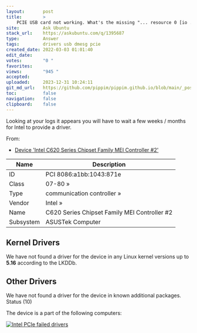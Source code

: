 ```yaml
---
layout:       post
title:        >
    PCIE USB card not working. What's the missing "... resource 0 [io ...]" line in dmesg meaning?
site:         Ask Ubuntu
stack_url:    https://askubuntu.com/q/1395687
type:         Answer
tags:         drivers usb dmesg pcie
created_date: 2022-03-03 01:01:40
edit_date:    
votes:        "0 "
favorites:    
views:        "945 "
accepted:     
uploaded:     2023-12-31 10:24:11
git_md_url:   https://github.com/pippim/pippim.github.io/blob/main/_posts/2022/2022-03-03-PCIE-USB-card-not-working.-What_s-the-missing-_...-resource-0-_io-...__-line-in-dmesg-meaning_.md
toc:          false
navigation:   false
clipboard:    false
---
```


Looking at your logs it appears you will have to wait a few weeks / months for Intel to provide a driver.

From:

- [Device 'Intel C620 Series Chipset Family MEI Controller #2'](https://linux-hardware.org/index.php?id=pci:8086-a1bb-1043-871e)

| Name | Description |
| --- | --- |
| ID	| PCI 8086:a1bb:1043:871e |
| Class	| 07-80 » |
| Type	| communication controller » |
| Vendor 	| Intel » |
| Name	| C620 Series Chipset Family MEI Controller #2 |
| Subsystem	| ASUSTek Computer |

## Kernel Drivers

We have not found a driver for the device in any Linux kernel versions up to **5.16** according to the LKDDb.

## Other Drivers

We have not found a driver for the device in known additional packages.
Status (10)

The device is a part of the following computers: 

[![Intel PCIe failed drivers][1]][1]




  [1]: https://i.stack.imgur.com/8Xs5V.png
